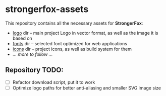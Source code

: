 # strongerfox-assets

This repository contains all the necessary assets for **StrongerFox**:

- [logo](/logo) dir – main project Logo in vector format, as well as the image it is based on
- [fonts](/fonts) dir – selected font optimized for web applications
- [icons](/icons) dir – project icons, as well as build system for them
- *... more to follow ...*


## Repository TODO:

- [ ] Refactor download script, put it to work
- [ ] Optimize logo paths for better anti-aliasing and smaller SVG image size